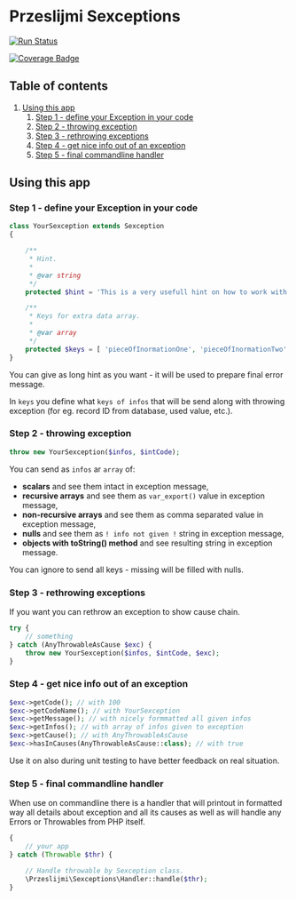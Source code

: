 # Przeslijmi Sexceptions

[![Run Status](https://api.shippable.com/projects/5e4da2352d50ee0007e90b8e/badge?branch=master)]()

[![Coverage Badge](https://api.shippable.com/projects/5e4da2352d50ee0007e90b8e/coverageBadge?branch=master)]()

## Table of contents

  1. [Using this app](#using-this-app)
     1. [Step 1 - define your Exception in your code](#step-1---define-your-exception-in-your-code)
     1. [Step 2 - throwing exception](#step-2---throwing-exception)
     1. [Step 3 - rethrowing exceptions](#step-3---rethrowing-exceptions)
     1. [Step 4 - get nice info out of an exception](#step-5---get-nice-info-out-of-an-exception)
     1. [Step 5 - final commandline handler](#step-5---final-commandline-handler)


## Using this app

### Step 1 - define your Exception in your code

```php
class YourSexception extends Sexception
{

    /**
     * Hint.
     *
     * @var string
     */
    protected $hint = 'This is a very usefull hint on how to work with this exception.';

    /**
     * Keys for extra data array.
     *
     * @var array
     */
    protected $keys = [ 'pieceOfInormationOne', 'pieceOfInormationTwo' ];
}
```

You can give as long hint as you want - it will be used to prepare final error message.

In `keys` you define what `keys of infos` that will be send along with throwing exception (for eg. record ID from database, used value, etc.).

### Step 2 - throwing exception

```php
throw new YourSexception($infos, $intCode);
```

You can send as `infos` ar `array` of:
  - **scalars** and see them intact in exception message,
  - **recursive arrays** and see them as `var_export()` value in exception message,
  - **non-recursive arrays** and see them as comma separated value in exception message,
  - **nulls** and see them as `! info not given !` string in exception message,
  - **objects with toString() method** and see resulting string in exception message.

You can ignore to send all keys - missing will be filled with nulls.

### Step 3 - rethrowing exceptions

If you want you can rethrow an exception to show cause chain.

```php
try {
    // something
} catch (AnyThrowableAsCause $exc) {
    throw new YourSexception($infos, $intCode, $exc);
}
```

### Step 4 - get nice info out of an exception

```php
$exc->getCode(); // with 100
$exc->getCodeName(); // with YourSexception
$exc->getMessage(); // with nicely formmatted all given infos
$exc->getInfos(); // with array of infos given to exception
$exc->getCause(); // with AnyThrowableAsCause
$exc->hasInCauses(AnyThrowableAsCause::class); // with true
```

Use it on also during unit testing to have better feedback on real situation.

### Step 5 - final commandline handler

When use on commandline there is a handler that will printout in formatted way all details about exception and all its causes as well as will handle any Errors or Throwables from PHP itself.

```php
{
    // your app
} catch (Throwable $thr) {

    // Handle throwable by Sexception class.
    \Przeslijmi\Sexceptions\Handler::handle($thr);
}
```
